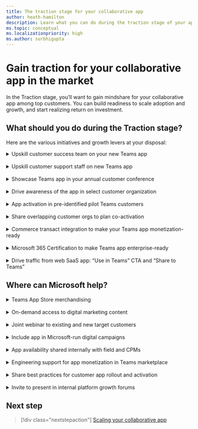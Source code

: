 ```yaml
---
title: The traction stage for your collaborative app
author: heath-hamilton
description: Learn what you can do during the traction stage of your app to grow your app.
ms.topic: conceptual
ms.localizationpriority: high
ms.author: surbhigupta
---
```

# Gain traction for your collaborative app in the market

In the Traction stage, you’ll want to gain mindshare for your collaborative app among top customers. You can build readiness to scale adoption and growth, and start realizing return on investment.

## What should you do during the Traction stage?

Here are the various initiatives and growth levers at your disposal:
<br>
<details>
<summary>Upskill customer success team on your new Teams app</summary>

Update the skill of your customer success team in the following ways:

- Your collaborative app for Teams is just another product line or channel for your customers to use your SaaS service. For this reason, training your customer success personnel on the Teams app is of critical importance. It can include how to get customers started with the app, high value scenarios and use cases, how to get the most out of the app, and so on.

- For new customers who use Microsoft 365, your customer success team must lead the conversations with your Teams collaborative app. It will offer the users unique and differentiated value. This value comes through collaborative workflows beyond the high value scenarios powered by your core SaaS product.

- For existing customers who use Microsoft 365, your customer success team must immediately set up time to introduce your new Teams app to these customers and demo the experience. Then, you can work out a plan to activate these overlapping customers on Teams.

- To achieve product-led growth, you must strategically upskill your customer success teams. The aim is to access and monitor product acquisition, engagement, and task completion. You must also monitor value realization metrics or milestone for customers. For this purpose, use your collaborative Teams app to perform outreach and intervention at the right time to assist users in their journey with your app.

- In addition, establish a process to channel customer feedback from this team. Use this feedback to inform roadmap planning and growth experimentation for your Teams app. It will be a good idea to have your customer success team conversant in day-to-day usage of Microsoft Teams. It also helps if your team is up to speed with all articles in the Teams admin-facing public documentation sections [Third-party apps in Microsoft Teams](/microsoftteams/overview-third-party-apps) and [Admin controls to govern apps](/microsoftteams/customize-apps). Your customers will need your expertise in these areas.

[Back to top](#what-should-you-do-during-the-traction-stage)
</details>
<br>
<details>
<summary>Upskill customer support staff on new Teams app</summary>

Similar to customer success teams, it's imperative to train your customer support team on the Teams app, frequent user scenarios, common queries, and guidance for troubleshooting. It's also useful to train the team for any pre-configuration required, app rollout and governance of the Teams app in customer organizations. Your support team may get fairly nuanced queries about your app in Teams.

To continue delivering a delightful experience for your customers, ensure the team has basic understanding of:

- Microsoft Teams.
- Teams apps, in general.
- Nuances about your Teams collaborative app.
- Security, compliance, and permissions for your Teams app.
- App management.
- Governance features in Teams.
  
It will be a good idea to have a support team that’s conversant in day-to-day usage of Microsoft Teams. it helps to be up to speed with all articles in the Teams admin-facing public documentation sections [Third-party apps in Microsoft Teams](/microsoftteams/overview-third-party-apps) and [Admin controls to govern apps](/microsoftteams/customize-apps). Your customers will need your expertise in these areas.

[Back to top](#what-should-you-do-during-the-traction-stage)
</details>
<br>
<details>
<summary>Showcase Teams app in your annual customer conference</summary>

Your own flagship annual customer or partner conference is the perfect opportunity to announce and showcase your new or updated Teams collaborative app to the world and get immediate traction going. Get in touch with the Microsoft field, account, or engineering representatives to request their participation in to-customer webinars you’re planning to announce and evangelize your Teams collaborative app.

[Back to top](#what-should-you-do-during-the-traction-stage)
</details>
<br>
<details>
<summary>Drive awareness of the app in select customer organization</summary>

While at the launch stage you’d announced the availability of your new Teams app to the entire customer base, it’s time to build traction by going targeted. Identify a shorter list of existing customers of your SaaS product who use Microsoft 365. Drive awareness among these customers through your customer success team.

Your customer success team must set up time to introduce your new Teams app to these customers, demo the experience and then work out a plan to activate these overlapping customers on Teams. These activation motions will allow your customer success and customer support teams to learn how to drive programmatic adoption, tackle common customer queries and build real-world expertise on the Teams app.

[Back to top](#what-should-you-do-during-the-traction-stage)
</details>
<br>
<details>
<summary>App activation in pre-identified pilot Teams customers</summary>

Before shipping the Teams app on the marketplace, you would have identified 3-5 pilot customers with whom you reviewed the envisioned app scenarios and designed mocks to build confidence towards the product you’re building. It’s now time to use your customer success team to activate those select 3-5 customers. It won't only lead towards product-market fit but also serve as a source of rich customer feedback to improve the app in future versions.

[Back to top](#what-should-you-do-during-the-traction-stage)
</details>
<br>
<details>
<summary>Share overlapping customer orgs to plan co-activation</summary>

For large, strategic enterprise customers that use your SaaS product and Microsoft Teams, Microsoft’s customer-facing resources can partner with your sales and customer success teams to drive co-activation of your app in the customer organization. Microsoft evaluates co-activation opportunities for apps based on customer interest, adoption opportunity (sold seat size in customer account), and so on, among other criteria.

Get in touch with your field, account, or engineering representatives from Microsoft to request potential, co-activation of your Teams collaborative app in strategic enterprise customer accounts.

[Back to top](#what-should-you-do-during-the-traction-stage)
</details>
<br>
<details>
<summary>Commerce transact integration to make your Teams app monetization-ready</summary>

One of the goals of the Traction stage is to build readiness for future adoption and ROI realization from your collaborative Teams app. Look for sticky adoption and positive feedback for your collaborative app among the pilot and significant customers. After that, you can begin planning monetization for your app on the Teams marketplace.

For more information, see [Monetize your app](../../prepare/monetize-overview.md).

[Back to top](#what-should-you-do-during-the-traction-stage)
</details>
<br>
<details>
<summary>Microsoft 365 Certification to make Teams app enterprise-ready</summary>

The Microsoft 365 Certification is designed to show customers that your collaborative app has been vetted against controls derived from leading industry-standard frameworks. It also showcases that strong security, privacy, and compliance practices are in place to protect customer data when the app is in use. Since most Teams customers are large enterprises, having your app Microsoft 365 certified aids in building trust with the IT admins. For more information, see [Microsoft 365 certification](/microsoftteams/overview-of-app-certification#microsoft-365-certification).

Find more [here](https://cloudpartners.transform.microsoft.com/practices/modernworkisv?tab=certification).

[Back to top](#what-should-you-do-during-the-traction-stage)
</details>
<br>
<details>
<summary>Drive traffic from web SaaS app: “Use in Teams” CTA and “Share to Teams”</summary>

While during the launch stage, you used transient banners, notifications bar, what’s new notifications inside the SaaS product’s UI for all users to announce your Teams app. It’s time now to nudge users who may be using Microsoft Teams to start using your collaborative app for scenarios that are better together in Teams vs. your core web SaaS experience.

:::row:::
    :::column span="3":::
        Surface [deeplinks](/concepts/build-and-test/deep-links?tabs=teamsjs-v2) within your browser-based web SaaS experience to transport users to specific views inside your Teams app (for example, personal app, tabs, conversational bot or meeting extensions with shared meeting stage or in-meeting tab). You can implement the highly recommended [Share to Teams](../../../../build-and-test/share-to-teams-from-web-apps.md) control within your browser-based web SaaS experience to enable users to share and start collaborating around a content or object from your SaaS product inside Teams with their colleagues.
    :::column-end:::
    :::column span="":::
        :::image type="content" source="../../../../../assets/images/app-fundamentals/drive-traffic-saas-app.png" alt-text="Drive traffic from your SaaS app.":::
    :::column-end:::
:::row-end:::

To get maximum ROI, surface the nudges contextually for scenarios that are inherently collaborative over chat or in meetings, as they're best delivered inside Microsoft Teams through your app.

[Back to top](#what-should-you-do-during-the-traction-stage)
</details>

## Where can Microsoft help?

<details>
<summary>Teams App Store merchandising</summary>

Editorial Articles**: The Microsoft Teams store editorial team curates editorial sections on the in-product app store based on various ranking parameters.

:::row:::
    :::column span="3":::
        Editorial articles provide a list of app suggestions to users within the store that meet specific scenario objectives. It includes a clear call-to-action to install the app while reading the article. Get in touch with the Microsoft field, account, or engineering representatives or connect with the [Microsoft 365 ISV Benefits Service Desk](mailto:ModernWorkISVPartner@microsoft.com) to feature your app in these Editorial Articles.
    :::column-end:::
    :::column span="":::
        :::image type="content" source="../../../../../assets/images/app-fundamentals/editorial-articles.png" alt-text="Editorial articles.":::
    :::column-end:::
:::row-end:::

[Back to top](#where-can-microsoft-help)
</details>
<br>
<details>
<summary>On-demand access to digital marketing content</summary>

[Digital Marketing Content OnDemand](/solutions/digital-marketing-content) service provides go-to-market content in fresh weekly campaigns at no cost to Microsoft partners. Unlock expertise that can drive customer engagement and elevate your business. Connect your social media accounts and email lists to select, customize, and share content with automatic updates that push to your company’s social media accounts or send direct email communication to customers.

[Back to top](#where-can-microsoft-help)
</details>
<br>
<details>
<summary>Joint webinar to existing and new target customers</summary>

Participate in a joint webinar with Microsoft and other partners to showcase the value of your Teams collaborative app to customers. You can connect with the [Microsoft 365 ISV Benefits Service Desk](mailto:ModernWorkISVPartner@microsoft.com) to find opportunities and execute.

[Back to top](#where-can-microsoft-help)
</details>
<br>
<details>
<summary>Include app in Microsoft-run digital campaigns</summary>

Highlight your Microsoft Teams app in a Microsoft-led digital campaign based on specific industries or contemporary themes, for example, hybrid work. You can connect with the [Microsoft 365 ISV Benefits Service Desk](mailto:ModernWorkISVPartner@microsoft.com) to find opportunities and execute.

[Back to top](#where-can-microsoft-help)
</details>
<br>
<details>
<summary>App availability shared internally with field and CPMs</summary>

Drive awareness of your published Microsoft Teams app to the customer-facing roles within Microsoft, such as the field or Teams Engineering’s customer PMs. Get in touch with your Microsoft field, account, or engineering representatives or connect with the [Microsoft 365 ISV Benefits Service Desk](mailto:ModernWorkISVPartner@microsoft.com) to make use of this opportunity.

> [!NOTE]
> Go-to-Market Bill of Materials (GTM BOM) for your app is a pre-requisite for using it.

[Back to top](#where-can-microsoft-help)
</details>
<br>
<details>
<summary>Engineering support for app monetization in Teams marketplace</summary>

Strategic developers, who are part of the invite-only Teams engineering’s build-with partner program, get access to robust technical guidance and best practices from engineering to build transact SaaS and new, pilot features to improve the purchase funnel for their apps. You can also unlock other GTM benefits and CSP channel partnership programs for early-bird apps with live transact SaaS offers.

[Back to top](#where-can-microsoft-help)
</details>
<br>
<details>
<summary>Share best practices for customer app rollout and activation</summary>

Strategic developers who are part of the invite-only Teams engineering’s build-with partner program get access to several time- and market-tested best practices to drive faster adoption of your collaborative app in customers.

Remember to upskill using the Teams admin-facing public documentation sections [Third-party apps in Microsoft Teams](/microsoftteams/overview-third-party-apps) and [Admin controls to govern apps](/microsoftteams/customize-apps) to aid during app rollout, activation, and governance.

[Back to top](#where-can-microsoft-help)
</details>
<br>
<details>
<summary>Invite to present in internal platform growth forums</summary>

Get in touch with the Microsoft field, account, or engineering representatives to feature in invite-only collaborative app growth forums. You can showcase your app to customer-facing teams within Microsoft, train them on value proposition and high value scenarios, and, so on. It aids in having impactful conversations with existing or new prospective customers for your app.

</details>

## Next step

> [!div class="nextstepaction"]
> [Scaling your collaborative app](scale-app.md)
